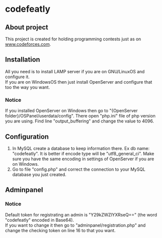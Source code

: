 # codefeatly

## About project
This project is created for holding programming contests just as on www.codeforces.com.  

## Installation
All you need is to install LAMP server if you are on GNU/LinuxOS and configure it.  
If you are on WindowsOS then just install OpenServer and configure that too the way you want.

### Notice
If you installed OpenServer on Windows then go to "{OpenServer folder}/OSPanel/userdata/config". There open "php.ini" file of php version you are using. Find line "output_buffering" and change the value to 4096.

## Configuration
1. In MySQL create a database to keep information there. Ex db name: "codefeatly". It is better if encode type will be "utf8_general_ci". Make sure you have the same encoding in settings of OpenServer if you are on Windows.  
2. Go to file "config.php" and correct the connection to your MySQL database you just created.  

## Adminpanel
### Notice
Default token for registrating an admin is "Y29kZWZlYXRseQ==" (the word "codefeatly" encoded in Base64).  
If you want to change it then go to "adminpanel/registration.php" and change the checking token on line 16 to that you want.  
